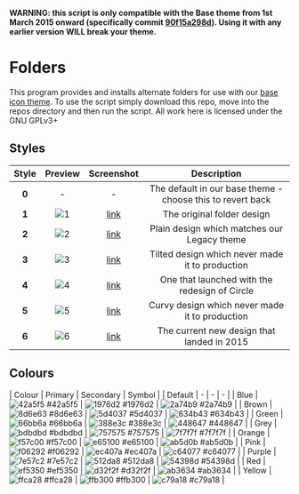 **WARNING: this script is only compatible with the Base theme from 1st March 2015 onward (specifically commit [90f15a298d](https://github.com/numixproject/numix-icon-theme/commit/90f15a298d5125c6609ff251e570f97df68320f9)). Using it with any earlier version WILL break your theme.**

# Folders
This program provides and installs alternate folders for use with our [base icon theme](https://github.com/numixproject/numix-icon-theme). To use the script simply download this repo, move into the repos directory and then run the script. All work here is licensed under the GNU GPLv3+

## Styles
| Style | Preview  | Screenshot | Description |
| :------------: |:---------------:|:-----:|:-----:|
| **0** | - | - | The default in our base theme - choose this to revert back |
| **1** | ![1](https://raw.githubusercontent.com/numixproject/numix-folders/master/files/1/preview.png) | [link](https://raw.githubusercontent.com/numixproject/numix-folders/master/files/1/screenshot.png) | The original folder design |
| **2** | ![2](https://raw.githubusercontent.com/numixproject/numix-folders/master/files/2/preview.png) | [link](https://raw.githubusercontent.com/numixproject/numix-folders/master/files/2/screenshot.png) | Plain design which matches our Legacy theme |
| **3** | ![3](https://raw.githubusercontent.com/numixproject/numix-folders/master/files/3/preview.png) | [link](https://raw.githubusercontent.com/numixproject/numix-folders/master/files/3/screenshot.png) | Tilted design which never made it to production |
| **4** | ![4](https://raw.githubusercontent.com/numixproject/numix-folders/master/files/4/preview.png) | [link](https://raw.githubusercontent.com/numixproject/numix-folders/master/files/4/screenshot.png) | One that launched with the redesign of Circle |
| **5** | ![5](https://raw.githubusercontent.com/numixproject/numix-folders/master/files/5/preview.png) | [link](https://raw.githubusercontent.com/numixproject/numix-folders/master/files/5/screenshot.png) | Curvy design which never made it to production |
| **6** | ![6](https://raw.githubusercontent.com/numixproject/numix-folders/master/files/6/preview.png) | [link](https://raw.githubusercontent.com/numixproject/numix-folders/master/files/6/screenshot.png) | The current new design that landed in 2015 |

## Colours
| Colour | Primary | Secondary | Symbol |
| Default | - | - | - |
| Blue    | ![42a5f5](https://raw.githubusercontent.com/numixproject/numix-folders/master/colours/42a5f5.png) #42a5f5 | ![1976d2](https://raw.githubusercontent.com/numixproject/numix-folders/master/colours/1976d2.png) #1976d2 | ![2a74b9](https://raw.githubusercontent.com/numixproject/numix-folders/master/colours/2a74b9.png) #2a74b9 |
| Brown   | ![8d6e63](https://raw.githubusercontent.com/numixproject/numix-folders/master/colours/8d6e63.png) #8d6e63 | ![5d4037](https://raw.githubusercontent.com/numixproject/numix-folders/master/colours/5d4037.png) #5d4037 | ![634b43](https://raw.githubusercontent.com/numixproject/numix-folders/master/colours/634b43.png) #634b43 |
| Green   | ![66bb6a](https://raw.githubusercontent.com/numixproject/numix-folders/master/colours/66bb6a.png) #66bb6a | ![388e3c](https://raw.githubusercontent.com/numixproject/numix-folders/master/colours/388e3c.png) #388e3c | ![448647](https://raw.githubusercontent.com/numixproject/numix-folders/master/colours/448647.png) #448647 |
| Grey    | ![bdbdbd](https://raw.githubusercontent.com/numixproject/numix-folders/master/colours/bdbdbd.png) #bdbdbd | ![757575](https://raw.githubusercontent.com/numixproject/numix-folders/master/colours/757575.png) #757575 | ![7f7f7f](https://raw.githubusercontent.com/numixproject/numix-folders/master/colours/7f7f7f.png) #7f7f7f |
| Orange  | ![f57c00](https://raw.githubusercontent.com/numixproject/numix-folders/master/colours/f57c00.png) #f57c00 | ![e65100](https://raw.githubusercontent.com/numixproject/numix-folders/master/colours/e65100.png) #e65100 | ![ab5d0b](https://raw.githubusercontent.com/numixproject/numix-folders/master/colours/ab5d0b.png) #ab5d0b |
| Pink    | ![f06292](https://raw.githubusercontent.com/numixproject/numix-folders/master/colours/f06292.png) #f06292 | ![ec407a](https://raw.githubusercontent.com/numixproject/numix-folders/master/colours/ec407a.png) #ec407a | ![c64077](https://raw.githubusercontent.com/numixproject/numix-folders/master/colours/c64077.png) #c64077 |
| Purple  | ![7e57c2](https://raw.githubusercontent.com/numixproject/numix-folders/master/colours/7e57c2.png) #7e57c2 | ![512da8](https://raw.githubusercontent.com/numixproject/numix-folders/master/colours/512da8.png) #512da8 | ![54398d](https://raw.githubusercontent.com/numixproject/numix-folders/master/colours/54398d.png) #54398d |
| Red     | ![ef5350](https://raw.githubusercontent.com/numixproject/numix-folders/master/colours/ef5350.png) #ef5350 | ![d32f2f](https://raw.githubusercontent.com/numixproject/numix-folders/master/colours/d32f2f.png) #d32f2f | ![ab3634](https://raw.githubusercontent.com/numixproject/numix-folders/master/colours/ab3634.png) #ab3634 |
| Yellow  | ![ffca28](https://raw.githubusercontent.com/numixproject/numix-folders/master/colours/ffca28.png) #ffca28 | ![ffb300](https://raw.githubusercontent.com/numixproject/numix-folders/master/colours/ffb300.png) #ffb300 | ![c79a18](https://raw.githubusercontent.com/numixproject/numix-folders/master/colours/c79a18.png) #c79a18 |